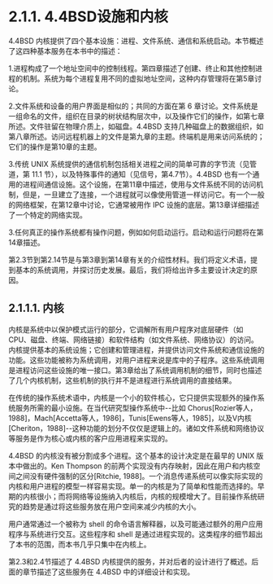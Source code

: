 # 2.1.1. 4.4BSD设施和内核

4.4BSD 内核提供了四个基本设施：进程、文件系统、通信和系统启动。本节概述了这四种基本服务在本书中的描述：

1.进程构成了一个地址空间中的控制线程。第四章描述了创建、终止和其他控制进程的机制。系统为每个进程复用不同的虚拟地址空间，这种内存管理将在第5章讨论。

2.文件系统和设备的用户界面是相似的；共同的方面在第 6 章讨论。文件系统是一组命名的文件，组织在目录的树状结构层次中，以及操作它们的操作，如第七章所述。文件驻留在物理介质上，如磁盘。4.4BSD 支持几种磁盘上的数据组织，如第八章所述。访问远程机器上的文件是第九章的主题。终端机是用来访问系统的；它们的操作是第10章的主题。

3.传统 UNIX 系统提供的通信机制包括相关进程之间的简单可靠的字节流（见管道，第 11.1 节），以及特殊事件的通知（见信号，第4.7节）。4.4BSD 也有一个通用的进程间通信设施。这个设施，在第11章中描述，使用与文件系统不同的访问机制，但是，一旦建立了连接，一个进程就可以像使用管道一样访问它。有一个一般的网络框架，在第12章中讨论，它通常被用作 IPC 设施的底层。第13章详细描述了一个特定的网络实现。

3.任何真正的操作系统都有操作问题，例如如何启动运行。启动和运行问题将在第14章描述。

第2.3节到第2.14节是与第3章到第14章有关的介绍性材料。我们将定义术语，提到基本的系统调用，并探讨历史发展。最后，我们将给出许多主要设计决定的原因。

## 2.1.1.1. 内核

内核是系统中以保护模式运行的部分，它调解所有用户程序对底层硬件（如 CPU、磁盘、终端、网络链接）和软件结构（如文件系统、网络协议）的访问。内核提供基本的系统设施；它创建和管理进程，并提供访问文件系统和通信设施的功能。这些功能被称为系统调用，对用户进程来说是库中的子程序。这些系统调用是进程访问这些设施的唯一接口。第3章给出了系统调用机制的细节，同时也描述了几个内核机制，这些机制的执行并不是进程进行系统调用的直接结果。

在传统的操作系统术语中，内核是一个小的软件核心，它只提供实现额外的操作系统服务所需的最小设施。在当代研究型操作系统中--比如 Chorus[Rozier等人，1988]，Mach[Accetta等人，1986]，Tunis[Ewens等人，1985]，以及V内核[Cheriton，1988]--这种功能的划分不仅仅是逻辑上的。诸如文件系统和网络协议等服务是作为核心或内核的客户应用进程来实现的。

4.4BSD 的内核没有被分割成多个进程。这个基本的设计决定是在最早的 UNIX 版本中做出的。Ken Thompson 的前两个实现没有内存映射，因此在用户和内核空间之间没有硬件强制的区分[Ritchie, 1988]。一个消息传递系统可以像实际实现的内核和用户进程的模型一样容易实现。单一的内核是为了简单和性能而选择的。早期的内核很小；而将网络等设施纳入内核后，内核的规模增大了。目前操作系统研究的趋势是通过将这些服务放在用户空间来减少内核的大小。

用户通常通过一个被称为 shell 的命令语言解释器，以及可能通过额外的用户应用程序与系统进行交互。这些程序和 shell 是通过进程实现的。这类程序的细节超出了本书的范围，而本书几乎只集中在内核上。

第2.3和2.4节描述了 4.4BSD 内核提供的服务，并对后者的设计进行了概述。后面的章节描述了这些服务在 4.4BSD 中的详细设计和实现。

